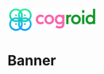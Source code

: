 [![cogroid.com](https://github.com/cogroid/resources/raw/main/images/banner/cogroid-48.png)](https://cogroid.com)

# Banner
